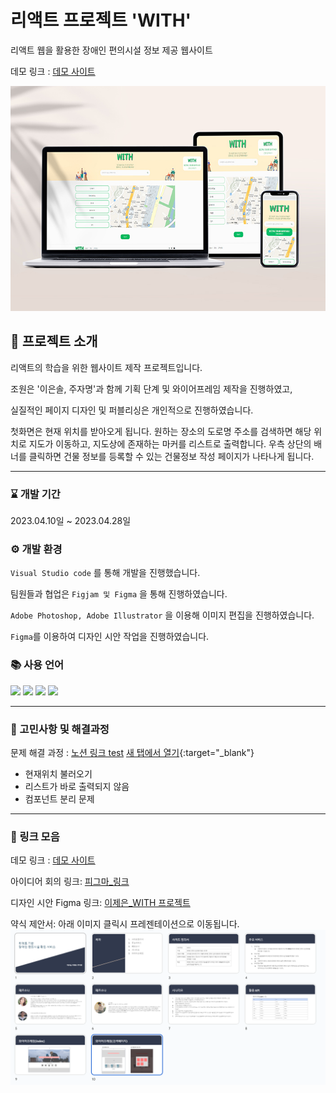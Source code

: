 # 리액트 프로젝트 'WITH'

리액트 웹을 활용한 장애인 편의시설 정보 제공 웹사이트

데모 링크 : <a href='https://jeeun99.github.io/project04_with/' target="_blank">데모 사이트</a>

<img src='https://github.com/jeeun99/project04_with/blob/master/public/gitImg/mockup.jpg?raw=true' alt='demo' >

## 🙋 프로젝트 소개

리액트의 학습을 위한 웹사이트 제작 프로젝트입니다.

조원은 '이은솔, 주자명'과 함께 기획 단계 및 와이어프레임 제작을 진행하였고,

실질적인 페이지 디자인 및 퍼블리싱은 개인적으로 진행하였습니다.

첫화면은 현재 위치를 받아오게 됩니다.
원하는 장소의 도로명 주소를 검색하면 해당 위치로 지도가 이동하고, 지도상에 존재하는 마커를 리스트로 출력합니다. 우측 상단의 배너를 클릭하면
건물 정보를 등록할 수 있는 건물정보 작성 페이지가 나타나게 됩니다.

---

### ⌛ 개발 기간

2023.04.10일 ~ 2023.04.28일

### ⚙ 개발 환경

`Visual Studio code` 를 통해 개발을 진행했습니다.

팀원들과 협업은 `Figjam 및 Figma` 을 통해 진행하였습니다.

`Adobe Photoshop, Adobe Illustrator` 을 이용해 이미지 편집을 진행하였습니다.

`Figma`를 이용하여 디자인 시안 작업을 진행하였습니다.

### 📚 사용 언어

<img src="https://img.shields.io/badge/react-61DAFB?style=flat&logo=react&logoColor=black"> 
<img src="https://img.shields.io/badge/HTML5-E34F26?style=flat&logo=HTML5&logoColor=white"/>
<img src="https://img.shields.io/badge/CSS3-1572B6?style=flat&logo=CSS3&logoColor=white"/>
<img src="https://img.shields.io/badge/JavaScript-F7DF1E?style=flat&logo=JavaScript&logoColor=black"/>

---

### 💬 고민사항 및 해결과정

문제 해결 과정 : <a href='https://jeeun.notion.site/aa3f685b4815413eb02c00e579937b8f' target="_blank">노션 링크 test</a>
[새 탭에서 열기]([https://www.google.com/](https://jeeun.notion.site/aa3f685b4815413eb02c00e579937b8f)){:target="_blank"}

- 현재위치 불러오기
- 리스트가 바로 출력되지 않음
- 컴포넌트 분리 문제

---

### 🔗 링크 모음

데모 링크 : <a href='https://jeeun99.github.io/project04_with/' target="_blank">데모 사이트</a>

아이디어 회의 링크: [피그마\_링크](https://www.figma.com/file/lM2WAmN1Croj1Mgg4UJThD/%EB%A6%AC%EC%95%A1%ED%8A%B8-%ED%94%84%EB%A1%9C%EC%A0%9D%ED%8A%B8?type=design&node-id=0%3A1&t=3VcM0yk0C8ekw9ls-1)

디자인 시안 Figma 링크: <a href='https://www.figma.com/file/w8a1kSGVFZEJynKE28h9yw/%EC%9D%B4%EC%A0%9C%EC%9D%80_4%EC%B0%A8WITH?type=design&t=xpnmkxKWJKrpX6ob-1' target="_blank">이제은_WITH 프로젝트</a>


약식 제안서: 아래 이미지 클릭시 프레젠테이션으로 이동됩니다.
<a href='https://docs.google.com/presentation/d/1JiNj07hzN6ivzxfYDK2Apg6LLu6c_szPmdm4r_lOV0M/edit?usp=sharing' target="_blank">
<img src='https://github.com/jeeun99/project04_with/blob/master/public/gitImg/pptImg.PNG?raw=true' alt='pptimg'>
</a>

